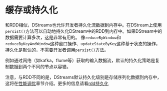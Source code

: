 # 缓存或持久化

和RDD相似，DStreams也允许开发者持久化流数据到内存中。在DStream上使用`persist()`方法可以自动地持久化DStream中的RDD到内存中。如果DStream中的数据需要计算多次，这是非常有用的。
像`reduceByWindow`和`reduceByKeyAndWindow`这种窗口操作、`updateStateByKey`这种基于状态的操作，持久化是默认的，不需要开发者调用`persist()`方法。

例如通过网络（如kafka，flume等）获取的输入数据流，默认的持久化策略是复制数据到两个不同的节点以容错。

注意，与RDD不同的是，DStreams默认持久化级别是存储序列化数据到内存中，这将在[性能调优](../performance-tuning/README.md)章节介绍。更多的信息请看[rdd持久化](../../programming-guide/rdds/rdd-persistences.md)